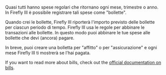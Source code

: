 Quasi tutti hanno spese regolari che ritornano ogni mese, trimestre o anno. In Firefly III è possibile registrare tali spese come "bollette".

Quando crei le bollette, Firefly III riporterà l'importo previsto delle bollette per ciascun periodo di tempo. Firefly III usa le regole per abbinare le transazioni alle bollette. In questo modo puoi abbinare le tue spese alle bollette che devi (ancora) pagare.

In breve, puoi creare una bolletta per "affitto" o per "assicurazione" e ogni mese Firefly III ti mostrerà se l'hai pagata.

If you want to read more about bills, check out the [official documentation on bills](https://docs.firefly-iii.org/advanced-concepts/bills).